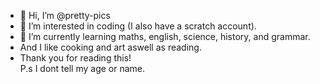 - 👋 Hi, I’m @pretty-pics
- 👀 I’m interested in coding (I also have a scratch account).
- 🌱 I’m currently learning maths, english, science, history, and grammar.
- And I like cooking and art aswell as reading.
- Thank you for reading this!  
  P.s I dont tell my age or name.


